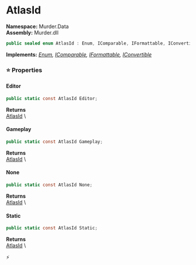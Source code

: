 # AtlasId

**Namespace:** Murder.Data \
**Assembly:** Murder.dll

```csharp
public sealed enum AtlasId : Enum, IComparable, IFormattable, IConvertible
```

**Implements:** _[Enum](https://learn.microsoft.com/en-us/dotnet/api/System.Enum?view=net-7.0), [IComparable](https://learn.microsoft.com/en-us/dotnet/api/System.IComparable?view=net-7.0), [IFormattable](https://learn.microsoft.com/en-us/dotnet/api/System.IFormattable?view=net-7.0), [IConvertible](https://learn.microsoft.com/en-us/dotnet/api/System.IConvertible?view=net-7.0)_

### ⭐ Properties
#### Editor
```csharp
public static const AtlasId Editor;
```

**Returns** \
[AtlasId](../../Murder/Data/AtlasId.html) \
#### Gameplay
```csharp
public static const AtlasId Gameplay;
```

**Returns** \
[AtlasId](../../Murder/Data/AtlasId.html) \
#### None
```csharp
public static const AtlasId None;
```

**Returns** \
[AtlasId](../../Murder/Data/AtlasId.html) \
#### Static
```csharp
public static const AtlasId Static;
```

**Returns** \
[AtlasId](../../Murder/Data/AtlasId.html) \


⚡